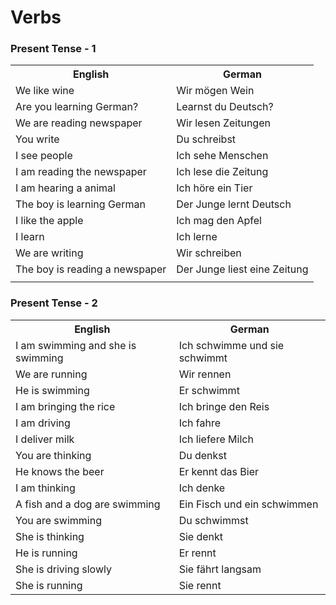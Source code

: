 # Verbs

### Present Tense - 1

<table>
    <tr>
        <th>English</th>
        <th>German</th>
    </tr>
    <tr>
        <td>We like wine</td>
        <td>Wir mögen Wein</td>
    </tr>
    <tr>
        <td>Are you learning German?</td>
        <td>Learnst du Deutsch?</td>
    </tr>
    <tr>
        <td>We are reading newspaper</td>
        <td>Wir lesen Zeitungen</td>
    </tr>
    <tr>
        <td>You write</td>
        <td>Du schreibst</td>
    </tr>
    <tr>
        <td>I see people</td>
        <td>Ich sehe Menschen</td>
    </tr>
    <tr>
        <td>I am reading the newspaper</td>
        <td>Ich lese die Zeitung</td>
    </tr>
    <tr>
        <td>I am hearing a animal</td>
        <td>Ich höre ein Tier</td>
    </tr>
    <tr>
        <td>The boy is learning German</td>
        <td>Der Junge lernt Deutsch</td>
    </tr>
    <tr>
        <td>I like the apple</td>
        <td>Ich mag den Apfel</td>
    </tr>
    <tr>
        <td>I learn</td>
        <td>Ich lerne</td>
    </tr>
    <tr>
        <td>We are writing</td>
        <td>Wir schreiben</td>
    </tr>
    <tr>
        <td>The boy is reading a newspaper</td>
        <td>Der Junge liest eine Zeitung</td>
    </tr>
    <tr>
        <td></td>
        <td></td>
    </tr>
</table>

### Present Tense - 2

<table>
    <tr>
        <th>English</th>
        <th>German</th>
    </tr>
    <tr>
        <td>I am swimming and she is swimming</td>
        <td>Ich schwimme und sie schwimmt</td>
    </tr>
    <tr>
        <td>We are running</td>
        <td>Wir rennen</td>
    </tr>
    <tr>
        <td>He is swimming</td>
        <td>Er schwimmt</td>
    </tr>
    <tr>
        <td>I am bringing the rice</td>
        <td>Ich bringe den Reis</td>
    </tr>
    <tr>
        <td>I am driving</td>
        <td>Ich fahre</td>
    </tr>
    <tr>
        <td>I deliver milk</td>
        <td>Ich liefere Milch</td>
    </tr>
    <tr>
        <td>You are thinking</td>
        <td>Du denkst</td>
    </tr>
    <tr>
        <td>He knows the beer</td>
        <td>Er kennt das Bier</td>
    </tr>
    <tr>
        <td>I am thinking</td>
        <td>Ich denke</td>
    </tr>
    <tr>
        <td>A fish and a dog are swimming</td>
        <td>Ein Fisch und ein schwimmen</td>
    </tr>
    <tr>
        <td>You are swimming</td>
        <td>Du schwimmst</td>
    </tr>
    <tr>
        <td>She is thinking</td>
        <td>Sie denkt</td>
    </tr>
    <tr>
        <td>He is running</td>
        <td>Er rennt</td>
    </tr>
    <tr>
        <td>She is driving slowly</td>
        <td>Sie fährt langsam</td>
    </tr>
    <tr>
        <td>She is running</td>
        <td>Sie rennt</td>
    </tr>
</table>

